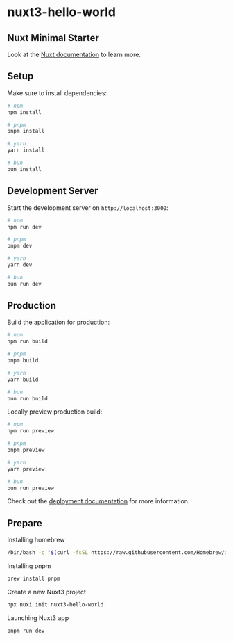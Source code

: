 # nuxt3-hello-world

## Nuxt Minimal Starter

Look at the [Nuxt documentation](https://nuxt.com/docs/getting-started/introduction) to learn more.

## Setup

Make sure to install dependencies:

```bash
# npm
npm install

# pnpm
pnpm install

# yarn
yarn install

# bun
bun install
```

## Development Server

Start the development server on `http://localhost:3000`:

```bash
# npm
npm run dev

# pnpm
pnpm dev

# yarn
yarn dev

# bun
bun run dev
```

## Production

Build the application for production:

```bash
# npm
npm run build

# pnpm
pnpm build

# yarn
yarn build

# bun
bun run build
```

Locally preview production build:

```bash
# npm
npm run preview

# pnpm
pnpm preview

# yarn
yarn preview

# bun
bun run preview
```

Check out the [deployment documentation](https://nuxt.com/docs/getting-started/deployment) for more information.

## Prepare

Installing homebrew
```bash
/bin/bash -c "$(curl -fsSL https://raw.githubusercontent.com/Homebrew/install/master/install.sh)"
```

Installing pnpm
```bash
brew install pnpm
```

Create a new Nuxt3 project
```bash
npx nuxi init nuxt3-hello-world
```

Launching Nuxt3 app
```bash
pnpm run dev
```

